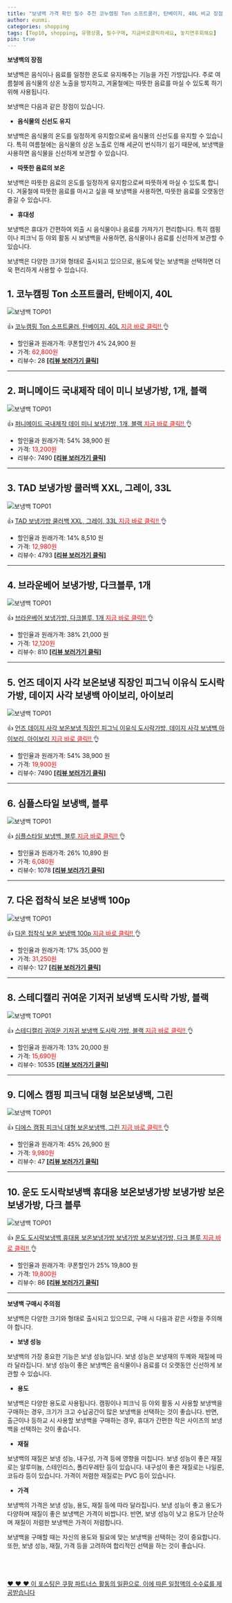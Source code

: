 ```yaml
---
title: "보냉백 가격 확인 필수 추천 코누캠핑 Ton 소프트쿨러, 탄베이지, 40L 비교 장점 구매가이드"
author: eunmi.
categories: shopping
tags: [Top10, shopping, 유행상품, 필수구매, 지금바로클릭하세요, 놓치면후회해요]
pin: true
---
```

**보냉백의 장점**

보냉백은 음식이나 음료를 일정한 온도로 유지해주는 기능을 가진 가방입니다. 주로 여름철에 음식물의 상온 노출을 방지하고, 겨울철에는 따뜻한 음료를 마실 수 있도록 하기 위해 사용됩니다.

보냉백은 다음과 같은 장점이 있습니다.

* **음식물의 신선도 유지**

보냉백은 음식물의 온도를 일정하게 유지함으로써 음식물의 신선도를 유지할 수 있습니다. 특히 여름철에는 음식물의 상온 노출로 인해 세균이 번식하기 쉽기 때문에, 보냉백을 사용하면 음식물을 신선하게 보관할 수 있습니다.

* **따뜻한 음료의 보온**

보냉백은 따뜻한 음료의 온도를 일정하게 유지함으로써 따뜻하게 마실 수 있도록 합니다. 겨울철에 따뜻한 음료를 마시고 싶을 때 보냉백을 사용하면, 따뜻한 음료를 오랫동안 즐길 수 있습니다.

* **휴대성**

보냉백은 휴대가 간편하여 외출 시 음식물이나 음료를 가져가기 편리합니다. 특히 캠핑이나 피크닉 등 야외 활동 시 보냉백을 사용하면, 음식물이나 음료를 신선하게 보관할 수 있습니다.

보냉백은 다양한 크기와 형태로 출시되고 있으므로, 용도에 맞는 보냉백을 선택하면 더욱 편리하게 사용할 수 있습니다.

   

## 1. 코누캠핑 Ton 소프트쿨러, 탄베이지, 40L

![보냉백 TOP01](https://thumbnail6.coupangcdn.com/thumbnails/remote/230x230ex/image/vendor_inventory/97bf/e2a0e2429f1e36a2603f6accbdcc4bfb2aba84ed5ffef5d07e55084bcc83.jpg)


👍 [코누캠핑 Ton 소프트쿨러, 탄베이지, 40L <font color=red> 지금 바로 클릭!! </font> ](https://link.coupang.com/re/AFFSDP?lptag=AF3617701&subid=GithubCoopas&pageKey=7185468786&traceid=V0-153&itemId=18130845594&vendorItemId=86752895061) 👌 


- 할인율과 원래가격: 쿠폰할인가 4%  24,900   원
- 가격: <span style='color:red'>62,800원</span>
- 리뷰수: 28  [**[리뷰 보러가기 클릭]**](https://link.coupang.com/re/AFFSDP?lptag=AF3617701&subid=GithubCoopas&pageKey=7185468786&traceid=V0-153&itemId=18130845594&vendorItemId=86752895061)

---


   

## 2. 퍼니메이드 국내제작 데이 미니 보냉가방, 1개, 블랙

![보냉백 TOP01](https://thumbnail9.coupangcdn.com/thumbnails/remote/230x230ex/image/retail/images/1057270125352331-bbd7686a-1307-45c6-93c6-3cd9fe5ee1f9.jpg)


👍 [퍼니메이드 국내제작 데이 미니 보냉가방, 1개, 블랙 <font color=red> 지금 바로 클릭!! </font> ](https://link.coupang.com/re/AFFSDP?lptag=AF3617701&subid=GithubCoopas&pageKey=99300300&traceid=V0-153&itemId=303916093&vendorItemId=3749467104) 👌 


- 할인율과 원래가격: 54%  38,900   원
- 가격: <span style='color:red'>13,200원</span>
- 리뷰수: 7490  [**[리뷰 보러가기 클릭]**](https://link.coupang.com/re/AFFSDP?lptag=AF3617701&subid=GithubCoopas&pageKey=99300300&traceid=V0-153&itemId=303916093&vendorItemId=3749467104)

---


   

## 3. TAD 보냉가방 쿨러백 XXL, 그레이, 33L

![보냉백 TOP01](https://thumbnail10.coupangcdn.com/thumbnails/remote/230x230ex/image/retail/images/3173777043513696-a6fa561d-1310-4f82-b0d9-5558bbfba3a3.jpg)


👍 [TAD 보냉가방 쿨러백 XXL, 그레이, 33L <font color=red> 지금 바로 클릭!! </font> ](https://link.coupang.com/re/AFFSDP?lptag=AF3617701&subid=GithubCoopas&pageKey=7230229400&traceid=V0-153&itemId=18344543817&vendorItemId=80105298654) 👌 


- 할인율과 원래가격: 14%  8,510   원
- 가격: <span style='color:red'>12,980원</span>
- 리뷰수: 4793  [**[리뷰 보러가기 클릭]**](https://link.coupang.com/re/AFFSDP?lptag=AF3617701&subid=GithubCoopas&pageKey=7230229400&traceid=V0-153&itemId=18344543817&vendorItemId=80105298654)

---


   

## 4. 브라운베어 보냉가방, 다크블루, 1개

![보냉백 TOP01](https://thumbnail6.coupangcdn.com/thumbnails/remote/230x230ex/image/rs_quotation_api/skurirjm/2a764543adc84b48be45704fc581da41.jpg)


👍 [브라운베어 보냉가방, 다크블루, 1개 <font color=red> 지금 바로 클릭!! </font> ](https://link.coupang.com/re/AFFSDP?lptag=AF3617701&subid=GithubCoopas&pageKey=5448569241&traceid=V0-153&itemId=8308160673&vendorItemId=75596052454) 👌 


- 할인율과 원래가격: 38%  21,000   원
- 가격: <span style='color:red'>12,120원</span>
- 리뷰수: 810  [**[리뷰 보러가기 클릭]**](https://link.coupang.com/re/AFFSDP?lptag=AF3617701&subid=GithubCoopas&pageKey=5448569241&traceid=V0-153&itemId=8308160673&vendorItemId=75596052454)

---


   

## 5. 언즈 데이지 사각 보온보냉 직장인 피그닉 이유식 도시락가방, 데이지 사각 보냉백 아이보리, 아이보리

![보냉백 TOP01](https://thumbnail9.coupangcdn.com/thumbnails/remote/230x230ex/image/vendor_inventory/3380/b4a12f2b0a3a69d01873a6526f9b41a84c85364e2209b40e0fc5bc80fc4a.jpg)


👍 [언즈 데이지 사각 보온보냉 직장인 피그닉 이유식 도시락가방, 데이지 사각 보냉백 아이보리, 아이보리 <font color=red> 지금 바로 클릭!! </font> ](https://link.coupang.com/re/AFFSDP?lptag=AF3617701&subid=GithubCoopas&pageKey=6766230962&traceid=V0-153&itemId=15872427524&vendorItemId=83081603737) 👌 


- 할인율과 원래가격: 54%  38,900   원
- 가격: <span style='color:red'>19,900원</span>
- 리뷰수: 7490  [**[리뷰 보러가기 클릭]**](https://link.coupang.com/re/AFFSDP?lptag=AF3617701&subid=GithubCoopas&pageKey=6766230962&traceid=V0-153&itemId=15872427524&vendorItemId=83081603737)

---


   

## 6. 심플스타일 보냉백, 블루

![보냉백 TOP01](https://thumbnail6.coupangcdn.com/thumbnails/remote/230x230ex/image/rs_quotation_api/urqmj2qa/dab96c215cc14ec7a7e934d537b885ca.jpg)


👍 [심플스타일 보냉백, 블루 <font color=red> 지금 바로 클릭!! </font> ](https://link.coupang.com/re/AFFSDP?lptag=AF3617701&subid=GithubCoopas&pageKey=5883233011&traceid=V0-153&itemId=10324575485&vendorItemId=77606817326) 👌 


- 할인율과 원래가격: 26%  10,890   원
- 가격: <span style='color:red'>6,080원</span>
- 리뷰수: 1078  [**[리뷰 보러가기 클릭]**](https://link.coupang.com/re/AFFSDP?lptag=AF3617701&subid=GithubCoopas&pageKey=5883233011&traceid=V0-153&itemId=10324575485&vendorItemId=77606817326)

---


   

## 7. 다온 접착식 보온 보냉백 100p

![보냉백 TOP01](https://thumbnail6.coupangcdn.com/thumbnails/remote/230x230ex/image/retail/images/2019/03/15/15/8/2b318316-2c8a-4d38-b253-4a8167ae58e3.jpg)


👍 [다온 접착식 보온 보냉백 100p <font color=red> 지금 바로 클릭!! </font> ](https://link.coupang.com/re/AFFSDP?lptag=AF3617701&subid=GithubCoopas&pageKey=198340409&traceid=V0-153&itemId=572769958&vendorItemId=4503836952) 👌 


- 할인율과 원래가격: 17%  35,000   원
- 가격: <span style='color:red'>31,250원</span>
- 리뷰수: 127  [**[리뷰 보러가기 클릭]**](https://link.coupang.com/re/AFFSDP?lptag=AF3617701&subid=GithubCoopas&pageKey=198340409&traceid=V0-153&itemId=572769958&vendorItemId=4503836952)

---


   

## 8. 스테디캘리 귀여운 기저귀 보냉백 도시락 가방, 블랙

![보냉백 TOP01](https://thumbnail7.coupangcdn.com/thumbnails/remote/230x230ex/image/vendor_inventory/f985/153f24f839d554d8592b1fd1db5a5f2a991fc3f4e1144e55d4134de248e3.jpg)


👍 [스테디캘리 귀여운 기저귀 보냉백 도시락 가방, 블랙 <font color=red> 지금 바로 클릭!! </font> ](https://link.coupang.com/re/AFFSDP?lptag=AF3617701&subid=GithubCoopas&pageKey=7308450607&traceid=V0-153&itemId=18717927370&vendorItemId=85850863970) 👌 


- 할인율과 원래가격: 13%  20,000   원
- 가격: <span style='color:red'>15,690원</span>
- 리뷰수: 10535  [**[리뷰 보러가기 클릭]**](https://link.coupang.com/re/AFFSDP?lptag=AF3617701&subid=GithubCoopas&pageKey=7308450607&traceid=V0-153&itemId=18717927370&vendorItemId=85850863970)

---


   

## 9. 디에스 캠핑 피크닉 대형 보온보냉백, 그린

![보냉백 TOP01](https://thumbnail9.coupangcdn.com/thumbnails/remote/230x230ex/image/retail/images/2022/12/29/11/7/7ed7f40e-8d9c-4d3e-90f4-813d946a6678.png)


👍 [디에스 캠핑 피크닉 대형 보온보냉백, 그린 <font color=red> 지금 바로 클릭!! </font> ](https://link.coupang.com/re/AFFSDP?lptag=AF3617701&subid=GithubCoopas&pageKey=7030298308&traceid=V0-153&itemId=17347695743&vendorItemId=84518086602) 👌 


- 할인율과 원래가격: 45%  26,900   원
- 가격: <span style='color:red'>9,980원</span>
- 리뷰수: 47  [**[리뷰 보러가기 클릭]**](https://link.coupang.com/re/AFFSDP?lptag=AF3617701&subid=GithubCoopas&pageKey=7030298308&traceid=V0-153&itemId=17347695743&vendorItemId=84518086602)

---


   

## 10. 운도 도시락보냉백 휴대용 보온보냉가방 보냉가방 보온보냉가방, 다크 블루

![보냉백 TOP01](https://thumbnail6.coupangcdn.com/thumbnails/remote/230x230ex/image/vendor_inventory/b5f8/fa5c4cdf155bf7377a7fa13f8c2f963d6bdbfa31b4da8f3136503e4b5507.png)


👍 [운도 도시락보냉백 휴대용 보온보냉가방 보냉가방 보온보냉가방, 다크 블루 <font color=red> 지금 바로 클릭!! </font> ](https://link.coupang.com/re/AFFSDP?lptag=AF3617701&subid=GithubCoopas&pageKey=6605174938&traceid=V0-153&itemId=14954613537&vendorItemId=87632926524) 👌 


- 할인율과 원래가격: 쿠폰할인가 25%  19,800   원
- 가격: <span style='color:red'>19,800원</span>
- 리뷰수: 86  [**[리뷰 보러가기 클릭]**](https://link.coupang.com/re/AFFSDP?lptag=AF3617701&subid=GithubCoopas&pageKey=6605174938&traceid=V0-153&itemId=14954613537&vendorItemId=87632926524)

---
**보냉백 구매시 주의점**

보냉백은 다양한 크기와 형태로 출시되고 있으므로, 구매 시 다음과 같은 사항을 주의해야 합니다.

* **보냉 성능**

보냉백의 가장 중요한 기능은 보냉 성능입니다. 보냉 성능은 보냉재의 두께와 재질에 따라 달라집니다. 보냉 성능이 좋은 보냉백은 음식물이나 음료를 더 오랫동안 신선하게 보관할 수 있습니다.

* **용도**

보냉백은 다양한 용도로 사용됩니다. 캠핑이나 피크닉 등 야외 활동 시 사용할 보냉백을 구매하는 경우, 크기가 크고 수납공간이 많은 보냉백을 선택하는 것이 좋습니다. 반면, 출근이나 등하교 시 사용할 보냉백을 구매하는 경우, 휴대가 간편한 작은 사이즈의 보냉백을 선택하는 것이 좋습니다.

* **재질**

보냉백의 재질은 보냉 성능, 내구성, 가격 등에 영향을 미칩니다. 보냉 성능이 좋은 재질로는 알루미늄, 스테인리스, 폴리우레탄 등이 있습니다. 내구성이 좋은 재질로는 나일론, 코듀라 등이 있습니다. 가격이 저렴한 재질로는 PVC 등이 있습니다.

* **가격**

보냉백의 가격은 보냉 성능, 용도, 재질 등에 따라 달라집니다. 보냉 성능이 좋고 용도가 다양하며 재질이 좋은 보냉백은 가격이 비쌉니다. 반면, 보냉 성능이 낮고 용도가 단순하며 재질이 저렴한 보냉백은 가격이 저렴합니다.

보냉백을 구매할 때는 자신의 용도와 필요에 맞는 보냉백을 선택하는 것이 중요합니다. 또한, 보냉 성능, 재질, 가격 등을 고려하여 합리적인 선택을 하는 것이 좋습니다.<br><br><br><br><br> [ ❤ ❤ ❤ 이 포스팅은 쿠팡 파트너스 활동의 일환으로, 이에 따른 일정액의 수수료를 제공받습니다](https://link.coupang.com/a/bcEFyh)